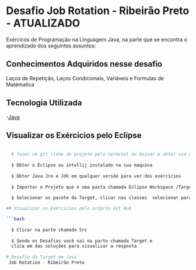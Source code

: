# Desafio Job Rotation - Ribeirão Preto - ATUALIZADO

 Exércicos de Programação na Linguagem Java, na parte que se encontra o aprendizado dos seguintes assuntos:

## Conhecimentos Adquiridos nesse desafio 

 Laços de Repetição, Laços Condicionais, Variáveis e Formulas de Matématica 

## Tecnologia Utilizada 

-[Java](https://www.java.com/pt-BR/download/ie_manual.jsp?locale=pt_BR) 

## Visualizar os Exércicios pelo Eclipse

```bash 
  
  # fazer um git clone do projeto pelo terminal ou baixar e obter via winrar  
  
  $ Obter o Eclipse ou intellij instalado na sua maquina
  
  $ Obter Java Jre e Jdk em qualquer versão para ver dos exércicios 
  
  $ Importar o Projeto que é uma pasta chamada Eclipse Workspace /Target para a Ide do Eclipse ou intellij 
  
  $ Selecionar os pacote da Target, clicar nas classes  selecionar para compilar no console e ver o resultado. 

## Visualizar os Exércicios pelo próprio Git Hub 

```bash 
  
  $ Clicar na parte chamada Src 
  
  $ Sendo os Desafios você vai na parte chamada Target e 
  clica em das soluções para visualizar a resposta 
  
# Desafio da Target em Java 
 Job Rotation - Ribeirão Preto

